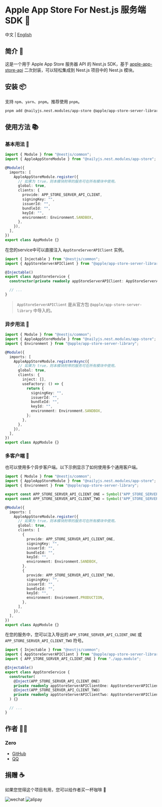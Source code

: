 # Apple App Store For Nest.js 服务端 SDK 🍎

中文 | [English](./README.md)

## 简介 📖

这是一个用于 Apple App Store 服务器 API 的 Nest.js SDK，基于 [apple-app-store-api](https://github.com/apple/app-store-server-library-node) 二次封装，可以轻松集成到 Nest.js 项目中的 Nest.js 模块。

## 安装 📦

支持 `npm`、`yarn`、`pnpm`。推荐使用 `pnpm`。

```bash
pnpm add @nailyjs.nest.modules/app-store @apple/app-store-server-library
```

## 使用方法 📚

### 基本用法 💼

```typescript
import { Module } from "@nestjs/common";
import { AppleAppStoreModule } from "@nailyjs.nest.modules/app-store";

@Module({
  imports: [
    AppleAppStoreModule.register({
      // 如果为 true，则本模块附带的服务可在所有模块中使用。
      global: true,
      clients: {
        provide: APP_STORE_SERVER_API_CLIENT,
        signingKey: "",
        issuerId: "",
        bundleId: "",
        keyId: "",
        environment: Environment.SANDBOX,
      },
    }),
  ],
})
export class AppModule {}
```

在您的service中可以直接注入 `AppStoreServerAPIClient` 实例。

```typescript
import { Injectable } from "@nestjs/common";
import { AppStoreServerAPIClient } from "@apple/app-store-server-library";

@Injectable()
export class AppStoreService {
  constructor(private readonly appStoreServerAPIClient: AppStoreServerAPIClient) {}

  // ...
}
```

> `AppStoreServerAPIClient` 是从官方包 `@apple/app-store-server-library` 中导入的。

### 异步用法 🚀

```typescript
import { Module } from "@nestjs/common";
import { AppleAppStoreModule } from "@nailyjs.nest.modules/app-store";
import { Environment } from "@apple/app-store-server-library";

@Module({
  imports: [
    AppleAppStoreModule.registerAsync({
      // 如果为 true，则本模块附带的服务可在所有模块中使用。
      global: true,
      clients: {
        inject: [],
        useFactory: () => {
          return {
            signingKey: "",
            issuerId: "",
            bundleId: "",
            keyId: "",
            environment: Environment.SANDBOX,
          };
        },
      },
    }),
  ],
})
export class AppModule {}
```

### 多客户端 🔗

也可以使用多个异步客户端。以下示例显示了如何使用多个通用客户端。

```typescript
import { Module } from "@nestjs/common";
import { AppleAppStoreModule } from "@nailyjs.nest.modules/app-store";
import { Environment } from "@apple/app-store-server-library";

export const APP_STORE_SERVER_API_CLIENT_ONE = Symbol("APP_STORE_SERVER_API_CLIENT_ONE");
export const APP_STORE_SERVER_API_CLIENT_TWO = Symbol("APP_STORE_SERVER_API_CLIENT_TWO");

@Module({
  imports: [
    AppleAppStoreModule.register({
      // 如果为 true，则本模块附带的服务可在所有模块中使用。
      global: true,
      clients: [
        {
          provide: APP_STORE_SERVER_API_CLIENT_ONE,
          signingKey: "",
          issuerId: "",
          bundleId: "",
          keyId: "",
          environment: Environment.SANDBOX,
        },
        {
          provide: APP_STORE_SERVER_API_CLIENT_TWO,
          signingKey: "",
          issuerId: "",
          bundleId: "",
          keyId: "",
          environment: Environment.PRODUCTION,
        },
      ],
    }),
  ],
})
export class AppModule {}
```

在您的服务中，您可以注入导出的 `APP_STORE_SERVER_API_CLIENT_ONE` 或 `APP_STORE_SERVER_API_CLIENT_TWO` 符号。

```typescript
import { Injectable } from "@nestjs/common";
import { AppStoreServerAPIClient } from "@apple/app-store-server-library";
import { APP_STORE_SERVER_API_CLIENT_ONE } from "./app.module";

@Injectable()
export class AppStoreService {
  constructor(
    @Inject(APP_STORE_SERVER_API_CLIENT_ONE)
    private readonly appStoreServerAPIClientOne: AppStoreServerAPIClient,
    @Inject(APP_STORE_SERVER_API_CLIENT_TWO)
    private readonly appStoreServerAPIClientTwo: AppStoreServerAPIClient,
  ) {}

  // ...
}
```

## 作者 👨‍💻

### Zero

- [GitHub](https://github.com/groupguanfang)
- [QQ](1203970284)

## 捐赠 ☕️

如果您觉得这个项目有用，您可以给作者买一杯咖啡 🥰

![wechat](./screenshots/wechat.jpg)
![alipay](./screenshots/alipay.jpg)
